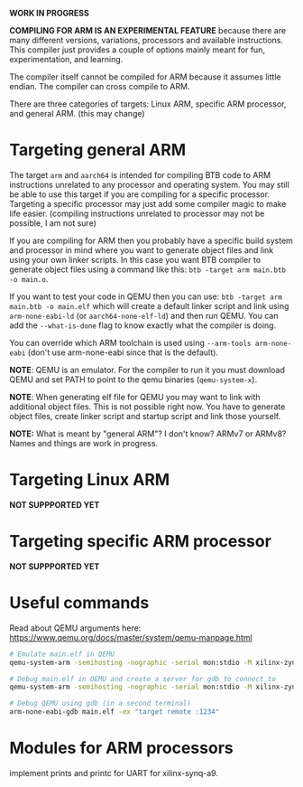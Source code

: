 **WORK IN PROGRESS**

**COMPILING FOR ARM IS AN EXPERIMENTAL FEATURE** because there are many different versions, variations, processors and available instructions. This compiler just provides a couple of options mainly meant for fun, experimentation, and learning.

The compiler itself cannot be compiled for ARM because it assumes little endian. The compiler can cross compile to ARM.



There are three categories of targets: Linux ARM, specific ARM processor, and general ARM. (this may change)


# Targeting general ARM
The target `arm` and `aarch64` is intended for compiling BTB code to ARM instructions unrelated to any processor and operating system. You may still be able to use this target if you are compiling for a specific processor. Targeting a specific processor may just add some compiler magic to make life easier. (compiling instructions unrelated to processor may not be possible, I am not sure)

If you are compiling for ARM then you probably have a specific build system and processor in mind where you want to generate object files and link using your own linker scripts. In this case you want BTB compiler to generate object files using a command like this: `btb -target arm main.btb -o main.o`.

If you want to test your code in QEMU then you can use: `btb -target arm main.btb -o main.elf` which will create a default linker script and link using `arm-none-eabi-ld` (or `aarch64-none-elf-ld`) and then run QEMU. You can add the `--what-is-done` flag to know exactly what the compiler is doing.

You can override which ARM toolchain is used using `--arm-tools arm-none-eabi` (don't use arm-none-eabi since that is the default).

**NOTE**: QEMU is an emulator. For the compiler to run it you must download QEMU and set PATH to point to the qemu binaries (`qemu-system-x`).

**NOTE**: When generating elf file for QEMU you may want to link with additional object files. This is not possible right now. You have to generate object files, create linker script and startup script and link those yourself.

**NOTE:** What is meant by "general ARM"? I don't know? ARMv7 or ARMv8? Names and things are work in progress.

# Targeting Linux ARM
**NOT SUPPPORTED YET**

# Targeting specific ARM processor
**NOT SUPPPORTED YET**

# Useful commands
Read about QEMU arguments here: https://www.qemu.org/docs/master/system/qemu-manpage.html

```bash
# Emulate main.elf in QEMU
qemu-system-arm -semihosting -nographic -serial mon:stdio -M xilinx-zynq-a9 -cpu cortex-a9 -kernel main.elf

# Debug main.elf in QEMU and create a server for gdb to connect to
qemu-system-arm -semihosting -nographic -serial mon:stdio -M xilinx-zynq-a9 -cpu cortex-a9 -kernel main.elf -s -S

# Debug QEMU using gdb (in a second terminal)
arm-none-eabi-gdb main.elf -ex "target remote :1234"
```

# Modules for ARM processors

implement prints and printc for UART for xilinx-synq-a9.
